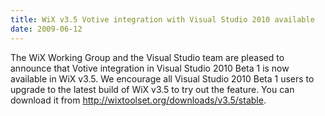 ```yaml
---
title: WiX v3.5 Votive integration with Visual Studio 2010 available
date: 2009-06-12
---
```

The WiX Working Group and the Visual Studio team are pleased to announce that Votive integration in Visual Studio 2010 Beta 1 is now available in WiX v3.5. We encourage all Visual Studio 2010 Beta 1 users to upgrade to the latest build of WiX v3.5 to try out the feature. You can download it from <a href="/downloads/v3.5/stable">http://wixtoolset.org/downloads/v3.5/stable</a>.

